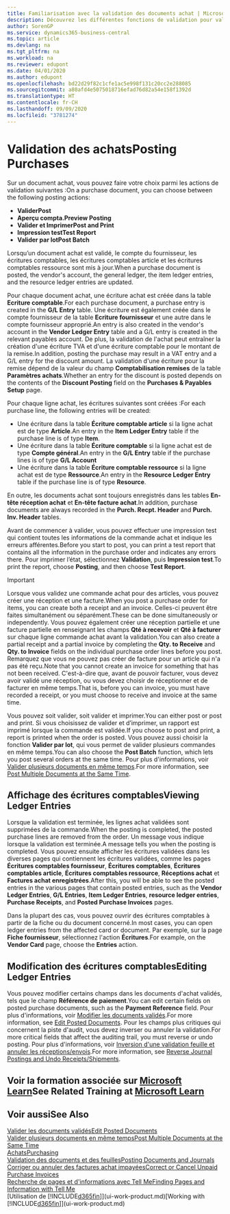 ```yaml
---
title: Familiarisation avec la validation des documents achat | Microsoft Docs
description: Découvrez les différentes fonctions de validation pour valider les documents achat et comment mettre à jour les documents validés.
author: SorenGP
ms.service: dynamics365-business-central
ms.topic: article
ms.devlang: na
ms.tgt_pltfrm: na
ms.workload: na
ms.reviewer: edupont
ms.date: 04/01/2020
ms.author: edupont
ms.openlocfilehash: bd22d29f82c1cfe1ac5e998f131c20cc2e288085
ms.sourcegitcommit: a80afd4e5075018716efad76d82a54e158f1392d
ms.translationtype: HT
ms.contentlocale: fr-CH
ms.lasthandoff: 09/09/2020
ms.locfileid: "3781274"
---
```

# <a name="posting-purchases"></a><span data-ttu-id="c364d-103">Validation des achats</span><span class="sxs-lookup"><span data-stu-id="c364d-103">Posting Purchases</span></span>
<span data-ttu-id="c364d-104">Sur un document achat, vous pouvez faire votre choix parmi les actions de validation suivantes :</span><span class="sxs-lookup"><span data-stu-id="c364d-104">On a purchase document, you can choose between the following posting actions:</span></span>

* <span data-ttu-id="c364d-105">**Valider**</span><span class="sxs-lookup"><span data-stu-id="c364d-105">**Post**</span></span>
* <span data-ttu-id="c364d-106">**Aperçu compta.**</span><span class="sxs-lookup"><span data-stu-id="c364d-106">**Preview Posting**</span></span>
* <span data-ttu-id="c364d-107">**Valider et Imprimer**</span><span class="sxs-lookup"><span data-stu-id="c364d-107">**Post and Print**</span></span>
* <span data-ttu-id="c364d-108">**Impression test**</span><span class="sxs-lookup"><span data-stu-id="c364d-108">**Test Report**</span></span>
* <span data-ttu-id="c364d-109">**Valider par lot**</span><span class="sxs-lookup"><span data-stu-id="c364d-109">**Post Batch**</span></span>

<span data-ttu-id="c364d-110">Lorsqu’un document achat est validé, le compte du fournisseur, les écritures comptables, les écritures comptables article et les écritures comptables ressource sont mis à jour.</span><span class="sxs-lookup"><span data-stu-id="c364d-110">When a purchase document is posted, the vendor's account, the general ledger, the item ledger entries, and the resource ledger entries  are updated.</span></span>

<span data-ttu-id="c364d-111">Pour chaque document achat, une écriture achat est créée dans la table **Ecriture comptable**.</span><span class="sxs-lookup"><span data-stu-id="c364d-111">For each purchase document, a purchase entry is created in the **G/L Entry** table.</span></span> <span data-ttu-id="c364d-112">Une écriture est également créée dans le compte fournisseur de la table **Ecriture fournisseur** et une autre dans le compte fournisseur approprié.</span><span class="sxs-lookup"><span data-stu-id="c364d-112">An entry is also created in the vendor's account in the **Vendor Ledger Entry** table and a G/L entry is created in the relevant payables account.</span></span> <span data-ttu-id="c364d-113">De plus, la validation de l'achat peut entraîner la création d'une écriture TVA et d'une écriture comptable pour le montant de la remise.</span><span class="sxs-lookup"><span data-stu-id="c364d-113">In addition, posting the purchase may result in a VAT entry and a G/L entry for the discount amount.</span></span> <span data-ttu-id="c364d-114">La validation d'une écriture pour la remise dépend de la valeur du champ **Comptabilisation remises** de la table **Paramètres achats**.</span><span class="sxs-lookup"><span data-stu-id="c364d-114">Whether an entry for the discount is posted depends on the contents of the **Discount Posting** field on the **Purchases & Payables Setup** page.</span></span>

<span data-ttu-id="c364d-115">Pour chaque ligne achat, les écritures suivantes sont créées :</span><span class="sxs-lookup"><span data-stu-id="c364d-115">For each purchase line, the following entries will be created:</span></span>
- <span data-ttu-id="c364d-116">Une écriture dans la table **Écriture comptable article** si la ligne achat est de type **Article**.</span><span class="sxs-lookup"><span data-stu-id="c364d-116">An entry in the **Item Ledger Entry** table if the purchase line is of type **Item**.</span></span>
- <span data-ttu-id="c364d-117">Une écriture dans la table **Écriture comptable** si la ligne achat est de type **Compte général**.</span><span class="sxs-lookup"><span data-stu-id="c364d-117">An entry in the **G/L Entry** table if the purchase lines is of type **G/L Account**</span></span>
- <span data-ttu-id="c364d-118">Une écriture dans la table **Écriture comptable ressource** si la ligne achat est de type **Ressource**.</span><span class="sxs-lookup"><span data-stu-id="c364d-118">An entry in the **Resource Ledger Entry** table if the purchase line is of type **Resource**.</span></span>

<span data-ttu-id="c364d-119">En outre, les documents achat sont toujours enregistrés dans les tables **En-tête réception achat** et **En-tête facture achat**.</span><span class="sxs-lookup"><span data-stu-id="c364d-119">In addition, purchase documents are always recorded in the **Purch. Recpt. Header** and **Purch. Inv. Header** tables.</span></span>

<span data-ttu-id="c364d-120">Avant de commencer à valider, vous pouvez effectuer une impression test qui contient toutes les informations de la commande achat et indique les erreurs afférentes.</span><span class="sxs-lookup"><span data-stu-id="c364d-120">Before you start to post, you can print a test report that contains all the information in the purchase order and indicates any errors there.</span></span> <span data-ttu-id="c364d-121">Pour imprimer l’état, sélectionnez **Validation**, puis **Impression test**.</span><span class="sxs-lookup"><span data-stu-id="c364d-121">To print the report, choose **Posting**, and then choose **Test Report**.</span></span>

> [!IMPORTANT]  
>   <span data-ttu-id="c364d-122">Lorsque vous validez une commande achat pour des articles, vous pouvez créer une réception et une facture.</span><span class="sxs-lookup"><span data-stu-id="c364d-122">When you post a purchase order for items, you can create both a receipt and an invoice.</span></span> <span data-ttu-id="c364d-123">Celles-ci peuvent être faites simultanément ou séparément.</span><span class="sxs-lookup"><span data-stu-id="c364d-123">These can be done simultaneously or independently.</span></span> <span data-ttu-id="c364d-124">Vous pouvez également créer une réception partielle et une facture partielle en renseignant les champs **Qté à recevoir** et **Qté à facturer** sur chaque ligne commande achat avant la validation.</span><span class="sxs-lookup"><span data-stu-id="c364d-124">You can also create a partial receipt and a partial invoice by completing the **Qty. to Receive** and **Qty. to Invoice** fields on the individual purchase order lines before you post.</span></span> <span data-ttu-id="c364d-125">Remarquez que vous ne pouvez pas créer de facture pour un article qui n'a pas été reçu.</span><span class="sxs-lookup"><span data-stu-id="c364d-125">Note that you cannot create an invoice for something that has not been received.</span></span> <span data-ttu-id="c364d-126">C'est-à-dire que, avant de pouvoir facturer, vous devez avoir validé une réception, ou vous devez choisir de réceptionner et de facturer en même temps.</span><span class="sxs-lookup"><span data-stu-id="c364d-126">That is, before you can invoice, you must have recorded a receipt, or you must choose to receive and invoice at the same time.</span></span>

<span data-ttu-id="c364d-127">Vous pouvez soit valider, soit valider et imprimer.</span><span class="sxs-lookup"><span data-stu-id="c364d-127">You can either post or post and print.</span></span> <span data-ttu-id="c364d-128">Si vous choisissez de valider et d’imprimer, un rapport est imprimé lorsque la commande est validée.</span><span class="sxs-lookup"><span data-stu-id="c364d-128">If you choose to post and print, a report is printed when the order is posted.</span></span> <span data-ttu-id="c364d-129">Vous pouvez aussi choisir la fonction **Valider par lot**, qui vous permet de valider plusieurs commandes en même temps.</span><span class="sxs-lookup"><span data-stu-id="c364d-129">You can also choose the **Post Batch** function, which lets you post several orders at the same time.</span></span> <span data-ttu-id="c364d-130">Pour plus d'informations, voir [Valider plusieurs documents en même temps](ui-batch-posting.md).</span><span class="sxs-lookup"><span data-stu-id="c364d-130">For more information, see [Post Multiple Documents at the Same Time](ui-batch-posting.md).</span></span>

## <a name="viewing-ledger-entries"></a><span data-ttu-id="c364d-131">Affichage des écritures comptables</span><span class="sxs-lookup"><span data-stu-id="c364d-131">Viewing Ledger Entries</span></span>
<span data-ttu-id="c364d-132">Lorsque la validation est terminée, les lignes achat validées sont supprimées de la commande.</span><span class="sxs-lookup"><span data-stu-id="c364d-132">When the posting is completed, the posted purchase lines are removed from the order.</span></span> <span data-ttu-id="c364d-133">Un message vous indique lorsque la validation est terminée.</span><span class="sxs-lookup"><span data-stu-id="c364d-133">A message tells you when the posting is completed.</span></span> <span data-ttu-id="c364d-134">Vous pouvez ensuite afficher les écritures validées dans les diverses pages qui contiennent les écritures validées, comme les pages **Écritures comptables fournisseur**, **Écritures comptables**, **Écritures comptables article**, **Écritures comptables ressource**, **Réceptions achat** et **Factures achat enregistrées**.</span><span class="sxs-lookup"><span data-stu-id="c364d-134">After this, you will be able to see the posted entries in the various pages that contain posted entries, such as the **Vendor Ledger Entries**, **G/L Entries**, **Item Ledger Entries**, **resource ledger entries**, **Purchase Receipts**, and **Posted Purchase Invoices** pages.</span></span>

<span data-ttu-id="c364d-135">Dans la plupart des cas, vous pouvez ouvrir des écritures comptables à partir de la fiche ou du document concerné.</span><span class="sxs-lookup"><span data-stu-id="c364d-135">In most cases, you can open ledger entries from the affected card or document.</span></span> <span data-ttu-id="c364d-136">Par exemple, sur la page **Fiche fournisseur**, sélectionnez l'action **Écritures**.</span><span class="sxs-lookup"><span data-stu-id="c364d-136">For example, on the **Vendor Card** page, choose the **Entries** action.</span></span>

## <a name="editing-ledger-entries"></a><span data-ttu-id="c364d-137">Modification des écritures comptables</span><span class="sxs-lookup"><span data-stu-id="c364d-137">Editing Ledger Entries</span></span>
<span data-ttu-id="c364d-138">Vous pouvez modifier certains champs dans les documents d'achat validés, tels que le champ **Référence de paiement**.</span><span class="sxs-lookup"><span data-stu-id="c364d-138">You can edit certain fields on posted purchase documents, such as the **Payment Reference** field.</span></span> <span data-ttu-id="c364d-139">Pour plus d'informations, voir [Modifier les documents validés](across-edit-posted-document.md).</span><span class="sxs-lookup"><span data-stu-id="c364d-139">For more information, see [Edit Posted Documents](across-edit-posted-document.md).</span></span> <span data-ttu-id="c364d-140">Pour les champs plus critiques qui concernent la piste d'audit, vous devez inverser ou annuler la validation.</span><span class="sxs-lookup"><span data-stu-id="c364d-140">For more critical fields that affect the auditing trail, you must reverse or undo posting.</span></span> <span data-ttu-id="c364d-141">Pour plus d'informations, voir [Inversion d'une validation feuille et annuler les réceptions/envois](finance-how-reverse-journal-posting.md).</span><span class="sxs-lookup"><span data-stu-id="c364d-141">For more information, see [Reverse Journal Postings and Undo Receipts/Shipments](finance-how-reverse-journal-posting.md).</span></span>

## <a name="see-related-training-at-microsoft-learn"></a><span data-ttu-id="c364d-142">Voir la formation associée sur [Microsoft Learn](/learn/modules/receive-invoice-dynamics-d365-business-central/index)</span><span class="sxs-lookup"><span data-stu-id="c364d-142">See Related Training at [Microsoft Learn](/learn/modules/receive-invoice-dynamics-d365-business-central/index)</span></span>

## <a name="see-also"></a><span data-ttu-id="c364d-143">Voir aussi</span><span class="sxs-lookup"><span data-stu-id="c364d-143">See Also</span></span>
[<span data-ttu-id="c364d-144">Valider les documents validés</span><span class="sxs-lookup"><span data-stu-id="c364d-144">Edit Posted Documents</span></span>](across-edit-posted-document.md)  
[<span data-ttu-id="c364d-145">Valider plusieurs documents en même temps</span><span class="sxs-lookup"><span data-stu-id="c364d-145">Post Multiple Documents at the Same Time</span></span>](ui-batch-posting.md)  
[<span data-ttu-id="c364d-146">Achats</span><span class="sxs-lookup"><span data-stu-id="c364d-146">Purchasing</span></span>](purchasing-manage-purchasing.md)  
[<span data-ttu-id="c364d-147">Validation des documents et des feuilles</span><span class="sxs-lookup"><span data-stu-id="c364d-147">Posting Documents and Journals</span></span>](ui-post-documents-journals.md)  
[<span data-ttu-id="c364d-148">Corriger ou annuler des factures achat impayées</span><span class="sxs-lookup"><span data-stu-id="c364d-148">Correct or Cancel Unpaid Purchase Invoices</span></span>](purchasing-how-correct-cancel-unpaid-purchase-invoices.md)  
[<span data-ttu-id="c364d-149">Recherche de pages et d'informations avec Tell Me</span><span class="sxs-lookup"><span data-stu-id="c364d-149">Finding Pages and Information with Tell Me</span></span>](ui-search.md)  
<span data-ttu-id="c364d-150">[Utilisation de [!INCLUDE[d365fin](includes/d365fin_md.md)]](ui-work-product.md)</span><span class="sxs-lookup"><span data-stu-id="c364d-150">[Working with [!INCLUDE[d365fin](includes/d365fin_md.md)]](ui-work-product.md)</span></span>
